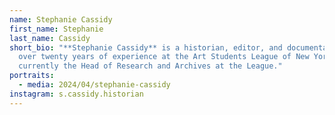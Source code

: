 ```yaml
---
name: Stephanie Cassidy
first_name: Stephanie
last_name: Cassidy
short_bio: "**Stephanie Cassidy** is a historian, editor, and documentarian with
  over twenty years of experience at the Art Students League of New York. She is
  currently the Head of Research and Archives at the League."
portraits:
  - media: 2024/04/stephanie-cassidy
instagram: s.cassidy.historian
---
```

